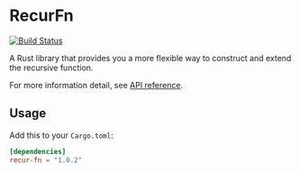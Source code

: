 # RecurFn

[![Build Status](https://jason5lee.visualstudio.com/rust-recur-fn/_apis/build/status/rust-recur-fn-CI?branchName=master)](https://jason5lee.visualstudio.com/rust-recur-fn/_build/latest?definitionId=1&branchName=master)

A Rust library that provides you a more flexible way to construct and extend the recursive function.

For more information detail, see [API reference](https://docs.rs/recur-fn).

## Usage

Add this to your `Cargo.toml`:

```toml
[dependencies]
recur-fn = "1.0.2"
```